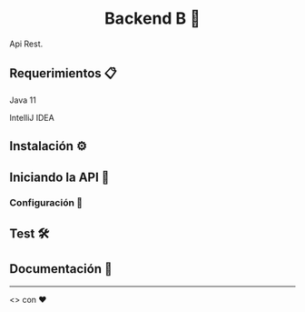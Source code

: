 <h1 align="center"> Backend B 💪</h1>

Api Rest.

## Requerimientos 📋

Java 11

IntelliJ IDEA 

## Instalación ⚙️

## Iniciando la API 🚀

### Configuración 🔧

## Test 🛠️

## Documentación 📖

---

<> con ❤️ 


